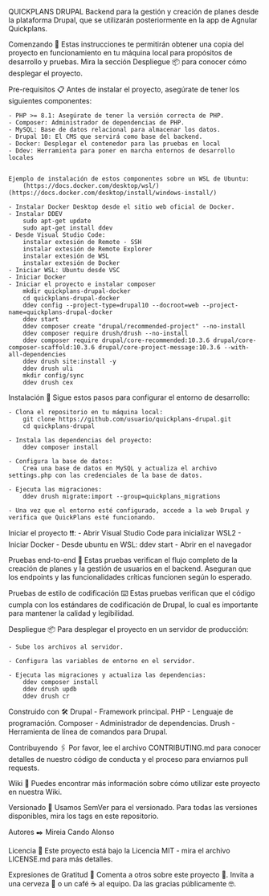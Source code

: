 QUICKPLANS DRUPAL
    Backend para la gestión y creación de planes desde la plataforma Drupal, que se utilizarán posteriormente en la app de Agnular Quickplans.

Comenzando 🚀
    Estas instrucciones te permitirán obtener una copia del proyecto en funcionamiento en tu máquina local para propósitos de desarrollo y pruebas. Mira la sección Despliegue 📦 para conocer cómo desplegar el proyecto.

Pre-requisitos 📋
    Antes de instalar el proyecto, asegúrate de tener los siguientes componentes:

    - PHP >= 8.1: Asegúrate de tener la versión correcta de PHP.
    - Composer: Administrador de dependencias de PHP.
    - MySQL: Base de datos relacional para almacenar los datos.
    - Drupal 10: El CMS que servirá como base del backend.
    - Docker: Desplegar el contenedor para las pruebas en local
    - Ddev: Herramienta para poner en marcha entornos de desarrollo locales


    Ejemplo de instalación de estos componentes sobre un WSL de Ubuntu: 
        (https://docs.docker.com/desktop/wsl/) (https://docs.docker.com/desktop/install/windows-install/)

    - Instalar Docker Desktop desde el sitio web oficial de Docker. 
    - Instalar DDEV
        sudo apt-get update
        sudo apt-get install ddev
    - Desde Visual Studio Code:
        instalar extesión de Remote - SSH
        instalar extesión de Remote Explorer
        instalar extesión de WSL
        instalar extesión de Docker
    - Iniciar WSL: Ubuntu desde VSC
    - Iniciar Docker
    - Iniciar el proyecto e instalar composer 
        mkdir quickplans-drupal-docker
        cd quickplans-drupal-docker
        ddev config --project-type=drupal10 --docroot=web --project-name=quickplans-drupal-docker
        ddev start
        ddev composer create "drupal/recommended-project" --no-install
        ddev composer require drush/drush --no-install
        ddev composer require drupal/core-recommended:10.3.6 drupal/core-composer-scaffold:10.3.6 drupal/core-project-message:10.3.6 --with-all-dependencies
        ddev drush site:install -y
        ddev drush uli
        mkdir config/sync 
        ddev drush cex


Instalación 🔧
    Sigue estos pasos para configurar el entorno de desarrollo:

    - Clona el repositorio en tu máquina local:
        git clone https://github.com/usuario/quickplans-drupal.git
        cd quickplans-drupal

    - Instala las dependencias del proyecto:
        ddev composer install

    - Configura la base de datos:    
        Crea una base de datos en MySQL y actualiza el archivo settings.php con las credenciales de la base de datos.

    - Ejecuta las migraciones:
        ddev drush migrate:import --group=quickplans_migrations
    
    - Una vez que el entorno esté configurado, accede a la web Drupal y verifica que QuickPlans esté funcionando. 

Iniciar el proyecto ❗❗:
    - Abrir Visual Studio Code para inicializar WSL2
    - Iniciar Docker
    - Desde ubuntu en WSL:
        ddev start
    - Abrir en el navegador

Pruebas end-to-end 🔩
    Estas pruebas verifican el flujo completo de la creación de planes y la gestión de usuarios en el backend. Aseguran que los endpoints y las funcionalidades críticas funcionen según lo esperado.

Pruebas de estilo de codificación ⌨️
    Estas pruebas verifican que el código cumpla con los estándares de codificación de Drupal, lo cual es importante para mantener la calidad y legibilidad.

Despliegue 📦
    Para desplegar el proyecto en un servidor de producción:

    - Sube los archivos al servidor.

    - Configura las variables de entorno en el servidor.

    - Ejecuta las migraciones y actualiza las dependencias:
        ddev composer install
        ddev drush updb 
        ddev drush cr

Construido con 🛠️
    Drupal - Framework principal.
    PHP - Lenguaje de programación.
    Composer - Administrador de dependencias.
    Drush - Herramienta de línea de comandos para Drupal.

Contribuyendo 🖇️
    Por favor, lee el archivo CONTRIBUTING.md para conocer detalles de nuestro código de conducta y el proceso para enviarnos pull requests.

Wiki 📖
    Puedes encontrar más información sobre cómo utilizar este proyecto en nuestra Wiki.

Versionado 📌
    Usamos SemVer para el versionado. Para todas las versiones disponibles, mira los tags en este repositorio.

Autores ✒️
    Mireia Cando Alonso

Licencia 📄
    Este proyecto está bajo la Licencia MIT - mira el archivo LICENSE.md para más detalles.

Expresiones de Gratitud 🎁
    Comenta a otros sobre este proyecto 📢.
    Invita a una cerveza 🍺 o un café ☕ al equipo.
    Da las gracias públicamente 🤓.
